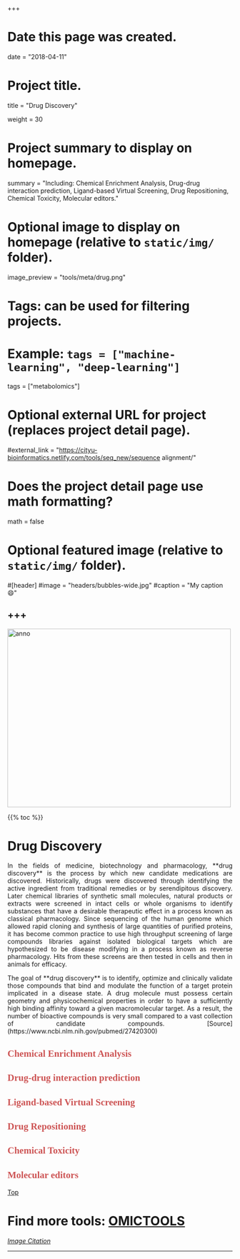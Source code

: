 +++
# Date this page was created.
date = "2018-04-11"

# Project title.
title = "Drug Discovery"

weight = 30
# Project summary to display on homepage.
summary = "Including: Chemical Enrichment Analysis, Drug-drug interaction prediction, Ligand-based Virtual Screening, Drug Repositioning, Chemical Toxicity, Molecular editors."

# Optional image to display on homepage (relative to `static/img/` folder).
image_preview = "tools/meta/drug.png"

# Tags: can be used for filtering projects.
# Example: `tags = ["machine-learning", "deep-learning"]`
tags = ["metabolomics"]

# Optional external URL for project (replaces project detail page).
#external_link = "https://cityu-bioinformatics.netlify.com/tools/seq_new/sequence alignment/"


# Does the project detail page use math formatting?
math = false

# Optional featured image (relative to `static/img/` folder).
#[header]
#image = "headers/bubbles-wide.jpg"
#caption = "My caption :smile:"


+++
---

<img src="/img/tools/meta/drug.png"  width="500" height="400" alt="anno" align="center">

<span id="top"></span>

{{% toc %}}

# Drug Discovery

<p align="justify">In the fields of medicine, biotechnology and pharmacology, **drug discovery** is the process by which new candidate medications are discovered. Historically, drugs were discovered through identifying the active ingredient from traditional remedies or by serendipitous discovery. Later chemical libraries of synthetic small molecules, natural products or extracts were screened in intact cells or whole organisms to identify substances that have a desirable therapeutic effect in a process known as classical pharmacology. Since sequencing of the human genome which allowed rapid cloning and synthesis of large quantities of purified proteins, it has become common practice to use high throughput screening of large compounds libraries against isolated biological targets which are hypothesized to be disease modifying in a process known as reverse pharmacology. Hits from these screens are then tested in cells and then in animals for efficacy.

<p align="justify">The goal of **drug discovery** is to identify, optimize and clinically validate those compounds that bind and modulate the function of a target protein implicated in a disease state. A drug molecule must possess certain geometry and physicochemical properties in order to have a sufficiently high binding affinity toward a given macromolecular target. As a result, the number of bioactive compounds is very small compared to a vast collection of candidate compounds. [Source](https://www.ncbi.nlm.nih.gov/pubmed/27420300)


## <font color=#CD5555 face="黑体">Chemical Enrichment Analysis</font>

## <font color=#CD5555 face="黑体">Drug-drug interaction prediction</font>

## <font color=#CD5555 face="黑体">Ligand-based Virtual Screening</font>

## <font color=#CD5555 face="黑体">Drug Repositioning</font>

## <font color=#CD5555 face="黑体">Chemical Toxicity</font>

## <font color=#CD5555 face="黑体">Molecular editors</font>



[<i class="fa fa-hand-o-up fa-1x "></i>Top](#top)

# Find more tools: [**OMICTOOLS**](https://omictools.com/metabolomics-category)

[*Image Citation*](https://en.wikipedia.org/wiki/Drug_discovery)

---